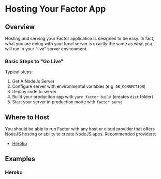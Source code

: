 # Hosting Your Factor App

## Overview

Hosting and serving your Factor application is designed to be easy. In fact, what you are doing with your local server is exactly the same as what you will run in your "live" server environment.

### Basic Steps to "Go Live"

Typical steps:

1. Get A NodeJs Server
1. Configure server with environmental variables (e.g. `DB_CONNECTION`)
1. Deploy code to server
1. Build your production app with `yarn factor build` (creates `dist` folder)
1. Start your server in production mode with `factor serve`

## Where to Host

You should be able to run Factor with any host or cloud provider that offers NodeJS hosting or ability to create NodeJS apps. Recommended providers:

- [Heroku](https://heroku.com)

## Examples

### Heroku
